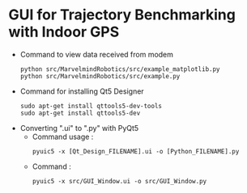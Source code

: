# GUI for Trajectory Benchmarking with Indoor GPS

* Command to view data received from modem
    ```
    python src/MarvelmindRobotics/src/example_matplotlib.py 
    python src/MarvelmindRobotics/src/example.py
    ```
* Command for installing Qt5 Designer
    ```
    sudo apt-get install qttools5-dev-tools
    sudo apt-get install qttools5-dev
    ```
* Converting ".ui" to ".py" with PyQt5
    * Command usage : 
        ```
        pyuic5 -x [Qt_Design_FILENAME].ui -o [Python_FILENAME].py
        ```
    * Command : 
        ```
        pyuic5 -x src/GUI_Window.ui -o src/GUI_Window.py
        ```